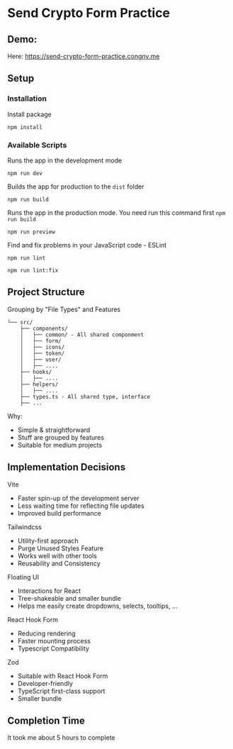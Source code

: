 # Send Crypto Form Practice

## Demo: 

Here: https://send-crypto-form-practice.congnv.me

## Setup

### Installation

Install package
```
npm install
```

### Available Scripts

Runs the app in the development mode
```
npm run dev
```

Builds the app for production to the `dist` folder
```
npm run build
```

Runs the app in the production mode. You need run this command first `npm run build`
```
npm run preview
```

Find and fix problems in your JavaScript code - ESLint
```
npm run lint
```
```
npm run lint:fix
```

## Project Structure

Grouping by "File Types" and Features

```
└── src/
    ├── components/
    │   ├── common/ - All shared componment
    │   ├── form/
    │   ├── icons/
    │   ├── token/
    │   ├── user/
    │   ├── ....
    ├── hooks/
    │   ├── ....
    ├── helpers/
    │   ├── ....
    ├── types.ts - All shared type, interface
    ├── ...
```

Why:
- Simple & straightforward
- Stuff are grouped by features
- Suitable for medium projects

## Implementation Decisions

Vite
- Faster spin-up of the development server
- Less waiting time for reflecting file updates
- Improved build performance

Tailwindcss
- Utility-first approach
- Purge Unused Styles Feature
- Works well with other tools
- Reusability and Consistency

Floating UI
- Interactions for React
- Tree-shakeable and smaller bundle
- Helps me easily create dropdowns, selects, tooltips, ...

React Hook Form
- Reducing rendering
- Faster mounting process
- Typescript Compatibility

Zod
- Suitable with React Hook Form 
- Developer-friendly
- TypeScript first-class support
- Smaller bundle

## Completion Time

It took me about 5 hours to complete
